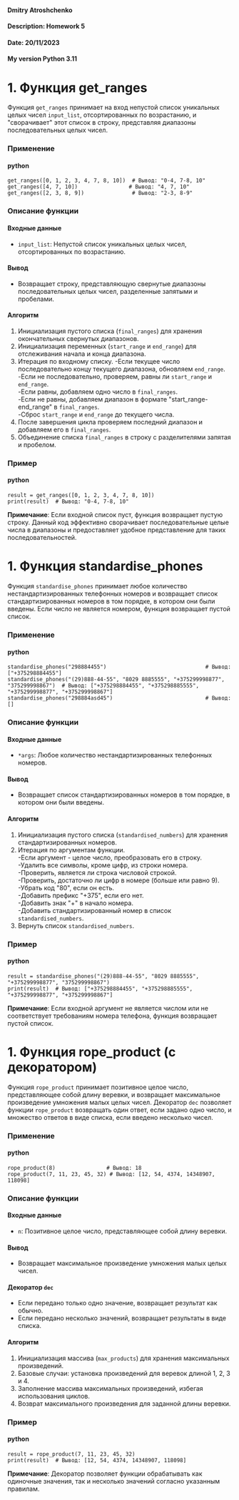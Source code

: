 #### Dmitry Atroshchenko
#### Description: Homework 5
#### Date: 20/11/2023
#### My version Python 3.11  


  
# 1. Функция get_ranges
Функция `get_ranges` принимает на вход непустой список уникальных целых чисел `input_list`, отсортированных по возрастанию, и "сворачивает" этот список в строку, представляя диапазоны последовательных целых чисел.
### Применение
#### python
```
get_ranges([0, 1, 2, 3, 4, 7, 8, 10])  # Вывод: "0-4, 7-8, 10"
get_ranges([4, 7, 10])                # Вывод: "4, 7, 10"
get_ranges([2, 3, 8, 9])               # Вывод: "2-3, 8-9"
```

### Описание функции
#### Входные данные
- `input_list`: Непустой список уникальных целых чисел, отсортированных по возрастанию.
#### Вывод
- Возвращает строку, представляющую свернутые диапазоны последовательных целых чисел, разделенные запятыми и пробелами.
#### Алгоритм
1. Инициализация пустого списка (`final_ranges`) для хранения окончательных свернутых диапазонов.
2. Инициализация переменных (`start_range` и `end_range`) для отслеживания начала и конца диапазона.
3. Итерация по входному списку.
-Если текущее число последовательно концу текущего диапазона, обновляем `end_range`.\
-Если не последовательно, проверяем, равны ли `start_range` и `end_range`.\
-Если равны, добавляем одно число в `final_ranges`.\
-Если не равны, добавляем диапазон в формате "start_range-end_range" в `final_ranges`.\
-Сброс `start_range` и `end_range` до текущего числа.
4. После завершения цикла проверяем последний диапазон и добавляем его в `final_ranges`.
5. Объединение списка `final_ranges` в строку с разделителями запятая и пробелом.
### Пример
#### python
```
result = get_ranges([0, 1, 2, 3, 4, 7, 8, 10])
print(result)  # Вывод: "0-4, 7-8, 10"
```
**Примечание**: Если входной список пуст, функция возвращает пустую строку. Данный код эффективно сворачивает последовательные целые числа в диапазоны и предоставляет удобное представление для таких последовательностей. 


  
# 1. Функция standardise_phones
Функция `standardise_phones` принимает любое количество нестандартизированных телефонных номеров и возвращает список стандартизированных номеров в том порядке, в котором они были введены. Если число не является номером, функция возвращает пустой список.
### Применение
#### python
```
standardise_phones("298884455")                               # Вывод: ["+375298884455"]
standardise_phones("(29)888-44-55", "8029 8885555", "+375299998877", "375299998867")  # Вывод: ["+375298884455", "+375298885555", "+375299998877", "+375299998867"]
standardise_phones("298884asd45")                             # Вывод: []
```

### Описание функции
#### Входные данные
- `*args`: Любое количество нестандартизированных телефонных номеров.
#### Вывод
- Возвращает список стандартизированных номеров в том порядке, в котором они были введены.
#### Алгоритм
1. Инициализация пустого списка (`standardised_numbers`) для хранения стандартизированных номеров.
2. Итерация по аргументам функции.  
-Если аргумент - целое число, преобразовать его в строку.\
-Удалить все символы, кроме цифр, из строки номера.\
-Проверить, является ли строка числовой строкой.\
-Проверить, достаточно ли цифр в номере (больше или равно 9).\
-Убрать код "80", если он есть.\
-Добавить префикс "+375", если его нет.\
-Добавить знак "+" в начало номера.\
-Добавить стандартизированный номер в список `standardised_numbers`.  
3. Вернуть список `standardised_numbers`.
### Пример
#### python
```
result = standardise_phones("(29)888-44-55", "8029 8885555", "+375299998877", "375299998867")
print(result)  # Вывод: ["+375298884455", "+375298885555", "+375299998877", "+375299998867"]
```
**Примечание**: Если входной аргумент не является числом или не соответствует требованиям номера телефона, функция возвращает пустой список.  



# 1. Функция rope_product (с декоратором)
Функция `rope_product` принимает позитивное целое число, представляющее собой длину веревки, и возвращает максимальное произведение умножения малых целых чисел. Декоратор `dec` позволяет функции `rope_product` возвращать один ответ, если задано одно число, и множество ответов в виде списка, если введено несколько чисел.
### Применение
#### python
```
rope_product(8)                # Вывод: 18
rope_product(7, 11, 23, 45, 32) # Вывод: [12, 54, 4374, 14348907, 118098]
```

### Описание функции
#### Входные данные
- `n`: Позитивное целое число, представляющее собой длину веревки.
#### Вывод
- Возвращает максимальное произведение умножения малых целых чисел.
#### Декоратор `dec`  
- Если передано только одно значение, возвращает результат как обычно.
- Если передано несколько значений, возвращает результаты в виде списка.
#### Алгоритм
1. Инициализация массива (`max_products`) для хранения максимальных произведений.
2. Базовые случаи: установка произведений для веревок длиной 1, 2, 3 и 4.
3. Заполнение массива максимальных произведений, избегая использования циклов.
4. Возврат максимального произведения для заданной длины веревки.
### Пример
#### python
```
result = rope_product(7, 11, 23, 45, 32)
print(result)  # Вывод: [12, 54, 4374, 14348907, 118098]
```
**Примечание**: Декоратор позволяет функции обрабатывать как одиночные значения, так и несколько значений согласно указанным правилам. 
